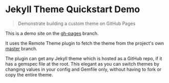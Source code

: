 # Jekyll Theme Quickstart Demo
> Demonstrate building a custom theme on GitHub Pages

This is a demo site on the [gh-pages](https://github.com/MichaelCurrin/jekyll-theme-quickstart/tree/gh-pages) branch.

It uses the Remote Theme plugin to fetch the theme from the project's own [master](https://github.com/MichaelCurrin/jekyll-theme-quickstart/tree/master) branch. 

The plugin can get any Jekyll theme which is hosted as a GitHub repo, if it has a gemspec file at the root. This elegant as you can switch themes by changing values in your config and Gemfile only, without having to fork or copy the entire theme.

